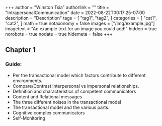 +++
author = "Winston Tsia"
authorlink = ""
title = "IntrapersonalCommunication"
date = 2022-08-22T00:17:25-07:00
description = "Description"
tags = [
    "tag1",
    "tag2",
]
categories = [
    "cat1",
    "cat2",
]
math = true
notaxonomy = false
images = ["/img/example.jpg"]
imagetext = "An example text for an image you could add!"
hidden = true
norobots = true
nodate = true
hidemeta = false
+++

## Chapter 1
### Guide:
- Per the transactional model which factors contribute to different environments.
- Compare/Contrast interpersonal vs impersonal relationships.
- Definition and characteristics of competent communicators
- Content and Relational messages
- The three different noises in the transactional model
- The transactional model and the various parts.
- Cognitive complex communicators
- Self-Monitoring